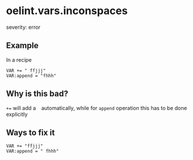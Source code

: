 # oelint.vars.inconspaces

severity: error

## Example

In a recipe

```
VAR += " ffjjj"
VAR:append = "fhhh"
```

## Why is this bad?

``+=`` will add a `` `` automatically, while for ``append`` operation this has to be done explicitly

## Ways to fix it

```
VAR += "ffjjj"
VAR:append = " fhhh"
```
